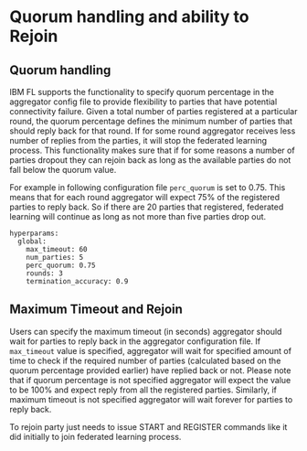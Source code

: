 # Quorum handling and ability to Rejoin

## Quorum handling
IBM FL supports the functionality to specify quorum percentage in the aggregator config file to provide flexibility to parties that have potential connectivity failure. Given a total number of parties registered at a particular round, the quorum percentage defines the minimum number of parties that should reply back for that round. If for some round aggregator receives less number of replies from the parties, it will stop the federated learning process. This functionality makes sure that if for some reasons a number of parties dropout they can rejoin back as long as the available parties do not fall below the quorum value.

For example in following configuration file `perc_quorum` is set to 0.75. This means that for each round aggregator will expect 75% of the registered parties to reply back. So if there are 20 parties that registered, federated learning will continue as long as not more than five parties drop out. 

```
hyperparams:
  global:
    max_timeout: 60
    num_parties: 5
    perc_quorum: 0.75
    rounds: 3
    termination_accuracy: 0.9
```

## Maximum Timeout and Rejoin
Users can specify the maximum timeout (in seconds) aggregator should wait for parties to reply back in the aggregator configuration file. If `max_timeout` value is specified, aggregator will wait for specified amount of time to check if the required number of parties (calculated based on the quorum percentage provided earlier) have replied back or not. Please note that if quorum percentage is not specified aggregator will expect the value to be 100% and expect reply from all the registered parties. Similarly, if maximum timeout is not specified aggregator will wait forever for parties to reply back.

To rejoin party just needs to issue START and REGISTER commands like it did initially to join federated learning process.
